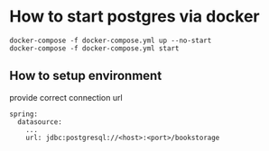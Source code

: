 
# How to start postgres via docker 
```
docker-compose -f docker-compose.yml up --no-start
docker-compose -f docker-compose.yml start
```

## How to setup environment

provide correct connection url

```
spring:
  datasource:
    ...
    url: jdbc:postgresql://<host>:<port>/bookstorage
```
